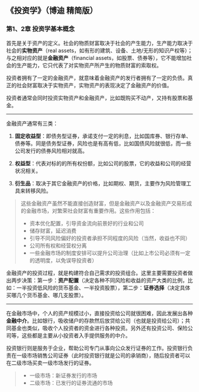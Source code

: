 ## 《投资学》（博迪 精简版）


### 第1、2章 投资学基本概念

首先是关于资产的定义。社会的物质财富取决于社会的产生能力，生产能力取决于社会的**实物资产**（real assets，如有形的建筑、设备、土地/无形的知识产权等）；与之相对应的就是**金融资产**（financial assets，如股票、债券等），它不能增加社会的生产能力，它只代表了对实物资产所产生的物质财富的索取权。

投资者拥有了一定的金融资产，就意味着金融资产的发行者拥有了一定的负债。真正的社会财富取决于实物资产，实物资产的表现决定了金融资产的价值。

投资者通常会同时投资实物资产和金融资产，比如既购买不动产，又持有股票和基金。

---

金融资产通常有三类：

1. **固定收益型**：即债务型证券，承诺支付一定的利息，比如国库券、银行存单、债券等。同是债务型证券，风险也是有高有低，比如国债风险就很低，而一些公司发行的债券风险相对就高。

2. **权益型**：代表对标的的所有权份额，比如公司的股票，它的收益和公司的经营状况相关。

3. **衍生品**：取决于其它金融资产的价格，比如期权、期货，主要作为风险管理工具来转移风险。

> 这些金融资产虽然不能直接创造财富，但是金融资产以及金融资产交易形成的金融市场，对繁荣社会财富有重要作用。这些作用包括：
> 
> * 资本优化配置，引导资金流向前景好的行业和公司
> * 储存财富，延迟消费
> * 引导不同风险偏好的投资者承担不同程度的风险（当然，收益也不同）
> * 公司所有权和经营权分离
> * 一些金融市场的制度安排可以提升公司治理（比如上市公司必须有一定的透明度，以免误导投资者）

金融资产的投资过程，就是构建符合自己需求的投资组合。这里主要需要投资者做出两步决策：第一步：**资产配置**（决定各种不同风险和收益的资产大类的比例，比如：一半投资低风险的货币基金、一半投资股票），第二步：**证券选择**（决定具体买哪几个货币基金、哪几支股票）。

---

在金融市场中，个人的资产规模过小，直接投资给公司就很困难，因此发展出各种**金融中介**。比如银行，吸收储户的存款然后放贷给公司（也就是投资给公司）；共同基金也类似，吸收个人投资者的资金进行各种投资。另外还有投资公司、保险公司等，这些都是主要从小投资者入手提供服务的中介。

投资银行则是服务于企业，帮助公司专门从事向公众发行证券的工作。投资银行负责在一级市场销售公司证券（此时投资银行就是公司的承销商），随后投资者可以在二级市场买卖一级市场发行的证券。

> * 一级市场：新证券发行的市场
> * 二级市场：已发行的证券流通的市场